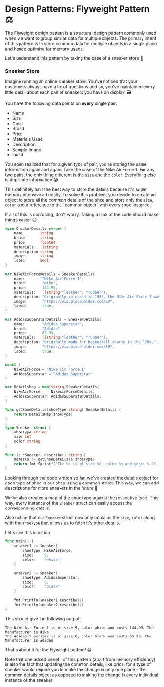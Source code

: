 # Design Patterns: Flyweight Pattern ⚖️

The Flyweight design pattern is a structural design pattern commonly used when we want to group similar data for multiple objects. The primary intent of this pattern is to store common data for multiple objects in a single place and hence optimise for memory usage.

Let's understand this pattern by taking the case of a sneaker store 👟

### Sneaker Store

Imagine running an online sneaker store. You've noticed that your customers always have a lot of questions and so, you've maintained every little detail about each pair of sneakers you have on display! 🗃 

You have the following data points on **every** single pair:

- Name
- Size
- Color
- Brand
- Price
- Materials Used
- Description
- Sample Image
- laced

You soon realized that for a given _type_ of pair, you're storing the same information again and again. Take the case of the Nike Air Force 1. For any two pairs, the only thing different is the `size` and the `color`. Everything else is duplicate information 😱

This definitely isn't the best way to store the details because it's super memory intensive ad costly. To solve this problem, you decide to create an object to store all the _common_ details of the shoe and store only the `size`, `color` and a reference to the "common object" with every shoe instance.

If all of this is confusing, don't worry. Taking a look at the code should make things easier 😉

```go
type SneakerDetails struct {
	name        string
	brand       string
	price       float64
	materials   []string
	description string
	image       string
	laced       bool
}

var NikeAirForceDetails = SneakerDetails{
	name:        "Nike Air Force 1",
	brand:       "Nike",
	price:       144.99,
	materials:   []string{"leather", "rubber"},
	description: "Originally released in 1982, the Nike Air Force 1 was the first Nike model to feature Air technology.",
	image:       "https://via.placeholder.com/50",
	laced:       true,
}

var AdidasSuperstarDetails = SneakerDetails{
	name:        "Adidas Superstar",
	brand:       "Adidas",
	price:       85.99,
	materials:   []string{"leather", "rubber"},
	description: "Originally made for basketball courts in the '70s.",
	image:       "https://via.placeholder.com/50",
	laced:       true,
}
```

```go
const (
	NikeAirForce = "Nike Air Force 1"
	AdidasSuperstar = "Adidas Superstar"
)

var DetailsMap = map[string]SneakerDetails{
	NikeAirForce:    NikeAirForceDetails,
	AdidasSuperstar: AdidasSuperstarDetails,
}

func getShoeDetails(shoeType string) SneakerDetails {
	return DetailsMap[shoeType]
}
```

```go
type Sneaker struct {
    shoeType string
    size int
    color string
}

func (s *Sneaker) describe() string {
    details := getShoeDetails(s.shoeType)
    return fmt.Sprintf("The %s is of size %d, color %s and costs %.2f. The Manufacturer is %s", details.name, s.size, s.color, details.price, details.brand)
}
```

Looking through the code written so far, we've created the details object for each type of shoe in our shop using a common struct. This way, we can add descriptions for more sneakers in the future 🤔

We've also created a map of the shoe type against the respective type. This way, every instance of the `Sneaker` struct can easily access the corresponding details.

Also notice that our `Sneaker` struct now only contains the `size`, `color` along with the `shoeType` that allows us to fetch it's other details.

Let's see this in action

```go
func main() {
	sneaker1 := Sneaker{
		shoeType: NikeAirForce,
		size:     9,
		color:    "white",
	}

	sneaker2 := Sneaker{
		shoeType: AdidasSuperstar,
		size:     8,
		color:    "black",
	}

	fmt.Println(sneaker1.describe())
	fmt.Println(sneaker2.describe())
}
```

This should give the following output:

```text
The Nike Air Force 1 is of size 9, color white and costs 144.99. The Manufacturer is Nike
The Adidas Superstar is of size 8, color black and costs 85.99. The Manufacturer is Adidas
```

That's about it for the Flyweight pattern! 😁

Note that one added benefit of this pattern (apart from memory efficiency) is also the fact that updating the common details, like price, for a type of sneaker would require you to make the change in only one place - the common details object as opposed to making the change in every individual instance of the sneaker

